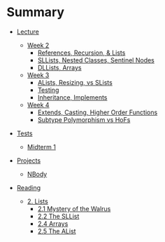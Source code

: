 # Summary

* [Lecture]()
    * [Week 2]()
        * [References, Recursion, & Lists](lecture/week02/lec03.md)
        * [SLLists, Nested Classes, Sentinel Nodes](lecture/week02/lec04.md)
        * [DLLists, Arrays](lecture/week02/lec05.md)
    * [Week 3]()
        * [ALists, Resizing, vs SLists](lecture/week03/lec06.md)
        * [Testing](lecture/week03/lec07.md)
        * [Inheritance, Implements](lecture/week03/lec08.md)
    * [Week 4]()
        * [Extends, Casting, Higher Order Functions](lecture/week04/lec09.md)
        * [Subtype Polymorphism vs HoFs](lecture/week04/lec10.md)

* [Tests]()
    * [Midterm 1](midterm/mt1.md)

* [Projects]()
    * [NBody](projects/NBody.md)

* [Reading]()
    * [2. Lists]()
        * [2.1 Mystery of the Walrus](reading/Ch2/1/1.md)
        * [2.2 The SLList](reading/Ch2/2/2.md)
        * [2.4 Arrays](readings/Ch2/4/4.md)
        * [2.5 The AList](reading/Ch2/5/5.md)
